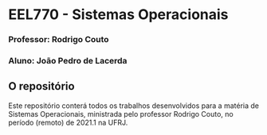 # EEL770 - Sistemas Operacionais

### Professor: Rodrigo Couto
### Aluno: João Pedro de Lacerda

## O repositório
Este repositório conterá todos os trabalhos desenvolvidos para a matéria de Sistemas Operacionais, ministrada pelo professor Rodrigo Couto, no período (remoto) de 2021.1 na UFRJ.
